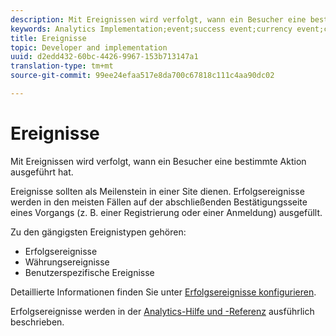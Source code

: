 ```yaml
---
description: Mit Ereignissen wird verfolgt, wann ein Besucher eine bestimmte Aktion ausgeführt hat.
keywords: Analytics Implementation;event;success event;currency event;custom event
title: Ereignisse
topic: Developer and implementation
uuid: d2edd432-60bc-4426-9967-153b713147a1
translation-type: tm+mt
source-git-commit: 99ee24efaa517e8da700c67818c111c4aa90dc02

---
```



# Ereignisse

Mit Ereignissen wird verfolgt, wann ein Besucher eine bestimmte Aktion ausgeführt hat.

Ereignisse sollten als Meilenstein in einer Site dienen. Erfolgsereignisse werden in den meisten Fällen auf der abschließenden Bestätigungsseite eines Vorgangs (z. B. einer Registrierung oder einer Anmeldung) ausgefüllt.

Zu den gängigsten Ereignistypen gehören:

* Erfolgsereignisse
* Währungsereignisse
* Benutzerspezifische Ereignisse

Detaillierte Informationen finden Sie unter [Erfolgsereignisse konfigurieren](/help/admin/admin/c-success-events/t-success-events.md).

Erfolgsereignisse werden in der [Analytics-Hilfe und -Referenz](https://marketing.adobe.com/resources/help/en_US/reference/success_event.html) ausführlich beschrieben.
